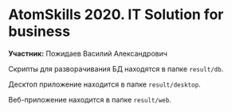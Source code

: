 # AtomSkills 2020. IT Solution for business

**Участник:** Пожидаев Василий Александрович

Скрипты для разворачивания БД находятся в папке `result/db`.

Десктоп приложение находится в папке `result/desktop`.

Веб-приложение находится в папке `result/web`.
